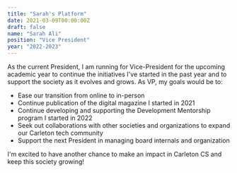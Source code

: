 ```yaml
---
title: "Sarah's Platform"
date: 2021-03-09T00:00:00Z
draft: false
name: "Sarah Ali"
position: "Vice President"
year: "2022-2023"
---
```


As the current President, I am running for Vice-President for the upcoming academic year to continue the initiatives I've started in the past year and to support the society as it evolves and grows. As VP, my goals would be to:
<ul>
<li>
Ease our transition from online to in-person
</li>
<li>
Continue publication of the digital magazine I started in 2021
</li>
<li>
Continue developing and supporting the Development Mentorship program I started in 2022
</li>
<li>
Seek out collaborations with other societies and organizations to expand our Carleton tech community
</li>
<li>
Support the next President in managing board internals and organization
</li>
</ul>
I'm excited to have another chance to make an impact in Carleton CS and keep this society growing!